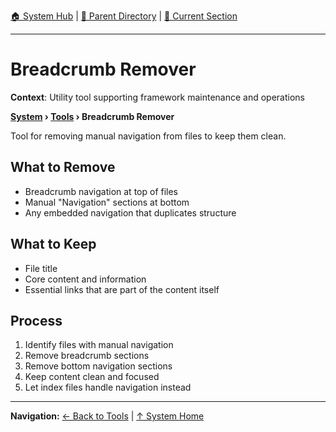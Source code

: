 [🏠 System Hub](../INDEX.md) | [📁 Parent Directory](./) | [📖 Current Section](#)

---

# Breadcrumb Remover

**Context**: Utility tool supporting framework maintenance and operations


**[System](../INDEX.md) › [Tools](../TOOLS.md) › Breadcrumb Remover**

Tool for removing manual navigation from files to keep them clean.

## What to Remove
- Breadcrumb navigation at top of files
- Manual "Navigation" sections at bottom
- Any embedded navigation that duplicates structure

## What to Keep
- File title
- Core content and information
- Essential links that are part of the content itself

## Process
1. Identify files with manual navigation
2. Remove breadcrumb sections
3. Remove bottom navigation sections
4. Keep content clean and focused
5. Let index files handle navigation instead

---
**Navigation:** [← Back to Tools](../TOOLS.md) | [↑ System Home](../INDEX.md)
